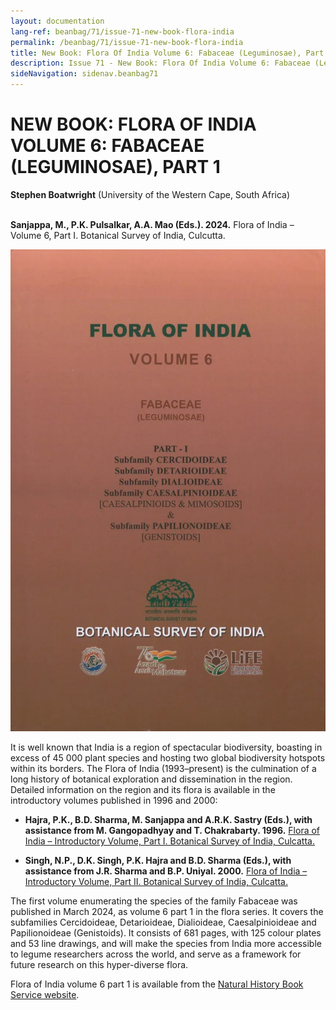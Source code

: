 ```yaml
---
layout: documentation
lang-ref: beanbag/71/issue-71-new-book-flora-india
permalink: /beanbag/71/issue-71-new-book-flora-india
title: New Book: Flora Of India Volume 6: Fabaceae (Leguminosae), Part 1
description: Issue 71 - New Book: Flora Of India Volume 6: Fabaceae (Leguminosae), Part 1
sideNavigation: sidenav.beanbag71
---
```


# NEW BOOK: FLORA OF INDIA VOLUME 6: FABACEAE (LEGUMINOSAE), PART 1

**Stephen Boatwright** (University of the Western Cape, South Africa)
<br>
<br>

**Sanjappa, M., P.K. Pulsalkar, A.A. Mao (Eds.). 2024.** Flora of India – Volume 6, Part I. Botanical Survey of India, Culcutta.

![](/assets/images/71/flora-india.webp)

It is well known that India is a region of spectacular biodiversity, boasting in excess of 45 000 plant species and hosting two global biodiversity hotspots within its borders. The Flora of India (1993–present) is the culmination of a long history of botanical exploration and dissemination in the region. Detailed information on the region and its flora is available in the introductory volumes published in 1996 and 2000:

- **Hajra, P.K., B.D. Sharma, M. Sanjappa and A.R.K. Sastry (Eds.), with assistance from M. Gangopadhyay and T. Chakrabarty. 1996.** [Flora of India – Introductory Volume, Part I. Botanical Survey of India, Culcatta.](https://bsi.gov.in/uploads/documents/Public_Information/publication/books/Flora%20of%20India%20latest/Introductory%20volume%20part%201.pdf)

- **Singh, N.P., D.K. Singh, P.K. Hajra and B.D. Sharma (Eds.), with assistance from J.R. Sharma and B.P. Uniyal. 2000.** [Flora of India – Introductory Volume, Part II. Botanical Survey of India, Culcatta.](https://bsi.gov.in/uploads/documents/Public_Information/publication/books/Flora%20of%20India%20latest/Introductory%20volume%20part%202.pdf)

The first volume enumerating the species of the family Fabaceae was published in March 2024, as volume 6 part 1 in the flora series. It covers the subfamilies Cercidoideae, Detarioideae, Dialioideae, Caesalpinioideae and Papilionoideae (Genistoids). It consists of 681 pages, with 125 colour plates and 53 line drawings, and will make the species from India more accessible to legume researchers across the world, and serve as a framework for future research on this hyper-diverse flora.

Flora of India volume 6 part 1 is available from the [Natural History Book Service website](https://www.nhbs.com/flora-of-india-volume-6-book).
